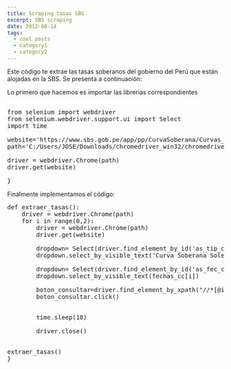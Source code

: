 ```yaml
---
title: Scraping tasas SBS
excerpt: SBS scraping
date: 2012-08-14
tags:
  - cool posts
  - category1
  - category2
---
```

Este código te extrae las tasas soberanos del gobierno del Perú que están alojadas en la SBS. Se presenta a continuación:

Lo primero que hacemos es importar las librerias correspondientes

<pre>

from selenium import webdriver
from selenium.webdriver.support.ui import Select
import time

website='https://www.sbs.gob.pe/app/pp/CurvaSoberana/Curvas_Consulta_Historica.asp'
path='C:/Users/JOSE/Downloads/chromedriver_win32/chromedriver'

driver = webdriver.Chrome(path)
driver.get(website)

}
</pre>

Finalmente implementamos el código:

<pre>
def extraer_tasas():
    driver = webdriver.Chrome(path)
    for i in range(0,2):
        driver = webdriver.Chrome(path)
        driver.get(website)

        dropdown= Select(driver.find_element_by_id('as_tip_curva'))
        dropdown.select_by_visible_text('Curva Soberana Soles')

        dropdown= Select(driver.find_element_by_id('as_fec_cons'))
        dropdown.select_by_visible_text(fechas_cc[i])

        boton_consultar=driver.find_element_by_xpath("//*[@id='Consultar']")
        boton_consultar.click()
        
        
        time.sleep(10)
        
        driver.close()
    

extraer_tasas()
}
</pre>
